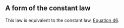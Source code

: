 ## A form of the constant law

This law is equivalent to the constant law, [Equation 46](https://teorth.github.io/equational_theories/implications/?46).
